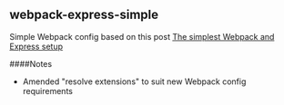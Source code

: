 ## webpack-express-simple

Simple Webpack config based on this post [The simplest Webpack and Express setup](https://alejandronapoles.com/2016/03/12/the-simplest-webpack-and-express-setup/)

####Notes
- Amended "resolve extensions" to suit new Webpack config requirements
